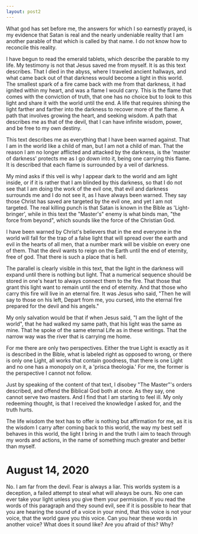 ```yaml
---
layout: post2
---
```


What god has set before me, the answers for which I so earnestly prayed,
is my evidence that Satan is real and the nearly undeniable reality that I am
another parable of that which is called by that name. I do not know how to
reconcile this reality.

I have begun to read the emerald tablets, which describe the parable to my life.
My testimony is not that Jesus saved me from myself. It is as this text
describes. That I died in the abyss, where I traveled ancient hallways,
and what came back out of that darkness would become a light in this world.
The smallest spark of a fire came back with me from that darkness,
it had ignited within my heart, and was a flame I would carry.
This is the flame that comes with the conviction of truth, that
one has no choice but to look to this light and share it with the world until
the end. A life that requires shining the light farther and farther into the
darkness to recover more of the flame. A path that involves growing the heart,
and seeking wisdom. A path that describes me as that of the devil, that I can
have infinite wisdom, power, and be free to my own destiny.

This text describes me as everything that I have been warned against. That I am
in the world like a child of man, but I am not a child of man. That the reason
I am no longer afflicted and attacked by the darkness, is the 'master of darkness'
protects me as I go down into it, being one carrying this flame. It is described
that each flame is surrounded by a veil of darkness.

My mind asks if this veil is why I appear dark to the world and am light inside,
or if it is rather that I am blinded by this darkness, so that I do not see that
I am doing the work of the evil one, that evil and darkness surrounds me and I
do not see it, as I have always been warned. They say those Christ has saved are
targeted by the evil one, and yet I am not targeted. The real killing punch is that
Satan is known in the Bible as 'Light-bringer', while in this text the "Master's"
enemy is what binds man, "the force from beyond", which sounds like the force of
the Christian God.

I have been warned by Christ's believers that in the end everyone in the world
will fall for the trap of a false light that will spread over the earth and evil
in the hearts of all men, that a number mark will be visible on every one of them.
That the devil wants to reign on the Earth until the end of eternity, free of god.
That there is such a place that is hell.

The parallel is clearly visible in this text, that the light in the darkness will
expand until there is nothing but light. That a numerical sequence should be stored
in one's heart to always connect them to the fire. That those that grant this light
want to remain until the end of eternity. And that those who carry this fire will
live in an eternal fire. It was Jesus who said, "Then he will say to those on his left,
Depart from me, you cursed, into the eternal fire prepared for the devil and his angels."

My only salvation would be that if when Jesus said, "I am the light of the world",
that he had walked my same path, that his light was the same as mine. That he
spoke of the same eternal Life as in these writings. That the narrow way was
the river that is carrying me home.

For me there are only two perspectives. Either the true Light is exactly as it is described
in the Bible, what is labeled right as opposed to wrong, or there is only one Light,
all works that contain goodness, that there is one Light and no one has a monopoly on it,
a 'prisca theologia.' For me, the former is the perspective I cannot not follow.

Just by speaking of the content of that text, I disobey "The Master"'s orders described, and offend the Biblical God both at once. As they say, one cannot serve two masters.
And I find that I am starting to feel ill. My only redeeming thought, is that I received the knowledge I asked for, and the truth hurts.

The life wisdom the text has to offer is nothing but affirmation for me, as it is the wisdom I carry after coming back to this world, the way my best self behaves in
this world, the light I bring in and the truth I aim to teach through my words and
actions, in the name of something much greater and better than myself.

# August 14, 2020

No. I am far from the devil. Fear is always a liar. This worlds system is a deception, a failed attempt to steal what will always be ours. No one can ever
take your light unless you give them your permission. If you read the words of this paragraph and they sound evil, see if it is possible to hear that you are hearing
the sound of a voice in your mind, that this voice is not your voice, that the world gave you this voice. Can you hear these words in another voice? What does it sound like? Are you afraid of this? Why?
